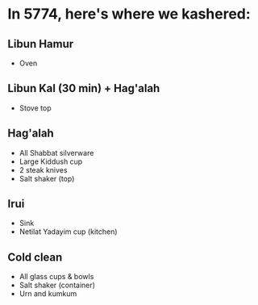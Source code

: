 # In 5774, here's where we kashered:

## Libun Hamur
* Oven

## Libun Kal (30 min) + Hag'alah
* Stove top

## Hag'alah
* All Shabbat silverware
* Large Kiddush cup
* 2 steak knives
* Salt shaker (top)

## Irui
* Sink
* Netilat Yadayim cup (kitchen)

## Cold clean
* All glass cups & bowls
* Salt shaker (container)
* Urn and kumkum
